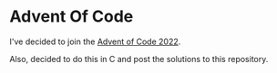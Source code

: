 # Advent Of Code

I've decided to join the [Advent of Code 2022](https://adventofcode.com).

Also, decided to do this in C and post the solutions to this repository.
